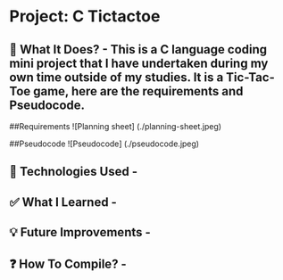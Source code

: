 # Project: C Tictactoe
## 🧠 What It Does? - This is a C language coding mini project that I have undertaken during my own time outside of my studies. It is a Tic-Tac-Toe game, here are the requirements and Pseudocode. 

##Requirements
![Planning sheet] (./planning-sheet.jpeg)

##Pseudocode
![Pseudocode] (./pseudocode.jpeg)

## 🔧 Technologies Used -

## ✅ What I Learned -

## 💡 Future Improvements -

## ❓ How To Compile? -


